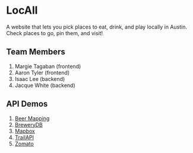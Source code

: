 # LocAll
A website that lets you pick places to eat, drink, and play locally in Austin. Check places to go, pin them, and visit!

## Team Members
1. Margie Tagaban (frontend)
2. Aaron Tyler (frontend)
3. Isaac Lee (backend)
4. Jacque White (backend)

## API Demos
1. [Beer Mapping](https://ijlee2.github.io/LocAll/api_demos/beer_mapping.html)
2. [BreweryDB](https://ijlee2.github.io/LocAll/api_demos/brewerydb.html)
3. [Mapbox](https://ijlee2.github.io/LocAll/api_demos/mapbox.html)
4. [TrailAPI](https://ijlee2.github.io/LocAll/api_demos/trail_api.html)
5. [Zomato](https://ijlee2.github.io/LocAll/api_demos/zomato.html)
